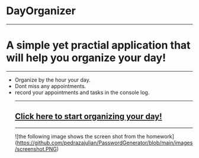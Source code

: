 # DayOrganizer

 <hr>
<h1>A simple yet practial application that will help you organize your day!</h1>
<hr>
<ul>
    <li>Organize by the hour your day.</li>
    <li>Dont miss any appointments.</li>
    <li>record your appointments and tasks in the console log.</li>
    
<hr>

<h2><a href="https://pedrazajulian.github.io/DayOrganizer/">Click here to start organizing your day!</a></h2>

<hr>

![the following image shows the screen shot from the homework] (https://github.com/pedrazajulian/PasswordGenerator/blob/main/images/screenshot.PNG)